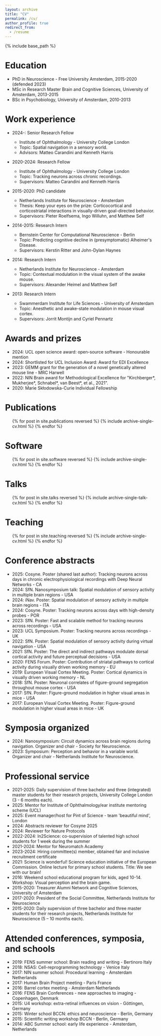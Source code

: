 ```yaml
---
layout: archive
title: "CV"
permalink: /cv/
author_profile: true
redirect_from:
  - /resume
---
```


{% include base_path %}

Education
======
* PhD in Neuroscience - Free University Amsterdam, 2015-2020 (defended 2023)
* MSc in Research Master Brain and Cognitive Sciences, University of Amsterdam, 2013-2015
* BSc in Psychobiology, University of Amsterdam, 2010-2013

Work experience
======
* 2024-: Senior Research Fellow
  * Institute of Ophthalmology - University College London
  * Topic: Spatial navigation in a sensory world.
  * Advisors: Matteo Carandini and Kenneth Harris

* 2020-2024: Research Fellow
  * Institute of Ophthalmology - University College London
  * Topic: Tracking neurons across chronic recordings.
  * Supervisors: Matteo Carandini and Kenneth Harris

* 2015-2020: PhD candidate
  * Netherlands Institute for Neuroscience - Amsterdam
  * Thesis: Keep your eyes on the prize: Corticocortical and corticostriatal interactions in visually-driven goal-directed behavior.
  * Supervisors: Pieter Roelfsema, Ingo Willuhn, and Matthew Self

* 2014-2015: Research Intern
  * Bernstein Center for Computational Neuroscience - Berlin
  * Topic: Predicting cognitive decline in (presymptomatic) Alheimer's Disease.
  * Supervisors: Kerstin Ritter and John-Dylan Haynes

* 2014: Research Intern
  * Netherlands Institute for Neuroscience - Amsterdam
  * Topic: Contextual modulation in the visual system of the awake mouse.
  * Supervisors: Alexander Heimel and Matthew Self

* 2013: Research Intern
  * Swammerdam Institute for Life Sciences - University of Amsterdam
  * Topic: Anesthetic and awake-state modulation in mouse visual cortex.
  * Supervisors: Jorrit Montijn and Cyriel Pennartz

  
Awards and prizes
======
* 2024: UCL open science award: open-source software - Honourable mention
* 2024: Shortlisted for UCL Inclusion Award: Award for EDI Excellence
* 2023: GEMM grant for the generation of a novel genetically altered mouse line - MRC Harwell
* 2022: NIN Brain award for Methodological Excellence for "Kirchberger*, Mukherjee*, Schnabel*, van Beest*, et al., 2021".
* 2020: Marie Skłodowska-Curie Individual Fellowship 

Publications
======
  <ul>{% for post in site.publications reversed %}
    {% include archive-single-cv.html %}
  {% endfor %}</ul>

Software
======
  <ul>{% for post in site.software reversed %}
    {% include archive-single-cv.html %}
  {% endfor %}</ul>

  
Talks
======
  <ul>{% for post in site.talks reversed %}
    {% include archive-single-talk-cv.html  %}
  {% endfor %}</ul>
  
Teaching
======
  <ul>{% for post in site.teaching reversed %}
    {% include archive-single-cv.html %}
  {% endfor %}</ul>


Conference abstracts
======
* 2025: Cosyne. Poster (shared last author): Tracking neurons across days in chronic electrophysiological recordings with Deep Neural Networks - CA
* 2024: SfN. Nanosymposium talk: Spatial modulation of sensory activity in multiple brain regions - USA
* 2024: iNav. Poster: Spatial modulation of sensory activity in multiple brain regions - ITA
* 2024: Cosyne. Poster: Tracking neurons across days with high-density probes - POR
* 2023: SfN. Poster: Fast and scalable method for tracking neurons across recordings - USA
* 2023: UCL Symposium. Poster: Tracking neurons across recordings - UK
* 2022: SfN. Poster: Spatial modulation of sensory activity during virtual navigation - USA
* 2021: SfN. Poster: The direct and indirect pathways modulate dorsal cortical activity and future perceptual decisions - USA
* 2020: FENS Forum. Poster: Contribution of striatal pathways to cortical activity during visually driven working memory - EU
* 2019: European Visual Cortex Meeting. Poster: Cortical dynamics in visually driven working memory - NL
* 2018: SfN. Poster: Neuronal correlates of figure-ground segregation throughout mouse cortex - USA
* 2017: SfN. Poster: Figure-ground modulation in higher visual areas in mice - USA
* 2017: European Visual Cortex Meeting. Poster: Figure-ground modulation in higher visual areas in mice - UK
  
Symposia organized
======
* 2024: Nanosymposium: Circuit dynamics across brain regions during navigation. Organizer and chair - Society for Neuroscience.
* 2023: Symposium: Perception and behavior in a variable world. Organizer and chair - Netherlands Institute for Neuroscience.

Professional service
======
* 2021-2025: Daily supervision of three bachelor and three (integrated) master students for their research projects, University College London (3 - 6 months each).
* 2025: Mentor for Institute of Ophthalmology/ear institute mentoring scheme (UCL)
* 2025: Event manager/host for Pint of Science - team 'beautiful mind', London
* 2024: Abstracts reviewer for Cosyne 2025
* 2024: Reviewer for Nature Protocols
* 2022-2024: In2Science: co-supervision of talented high school students for 1 week during the summer
* 2021-2024: Mentor for Neuromatch Academy
* 2023-2024: Hiring committee(s) member, obtained fair and inclusive recruitment certificate
* 2021: Science is wonderful! Science education initiative of the European Commission. Online lecture for primary school students. Title: We see with our brain!
* 2016: Weekend school educational program for kids, aged 10-14. Workshop: Visual perception and the brain game.
* 2015-2020: Treasurer Alumni Network and Cognitive Sciences, University of Amsterdam
* 2017-2020: President of the Social Committee, Netherlands Institute for Neuroscience
* 2015-2020: Daily supervision of three bachelor and three master students for their research projects, Netherlands Institute for Neuroscience (5 – 10 months each).

Attended conferences, symposia, and schools
======
* 2019: FENS summer school: Brain reading and writing - Bertinoro Italy
* 2018: NSAS: Cell-reprogramming technology - Venice Italy
* 2017: NIN summer school: Procedural learning - Amsterdam Netherlands
* 2017: Human Brain Project meeting - Paris France
* 2016: Barrel cortex meeting - Amsterdam Netherlands
* 2016: FENS Brain Conferences - new approaches to imaging - Copenhagen, Denmark
* 2015: U4 workshop: extra-retinal influences on vision - Göttingen, Germany
* 2015: Winter school BCCN: ethics and neuroscience - Berlin, Germany
* 2015: Scientific writing workshop BCCN - Berlin, Germany
* 2014: ABC Summer school: early life experience - Amsterdam, Netherlands

